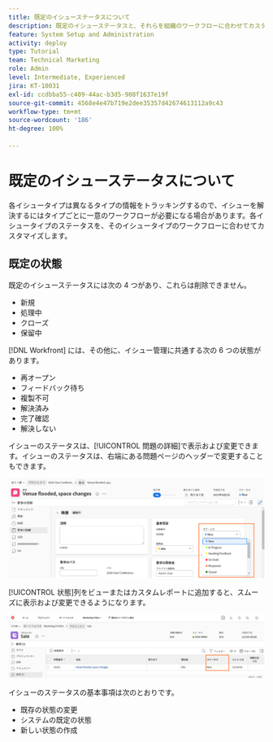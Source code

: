 ```yaml
---
title: 既定のイシューステータスについて
description: 既定のイシューステータスと、それらを組織のワークフローに合わせてカスタマイズする理由について説明します。
feature: System Setup and Administration
activity: deploy
type: Tutorial
team: Technical Marketing
role: Admin
level: Intermediate, Experienced
jira: KT-10031
exl-id: ccdbba55-c409-44ac-b3d5-908f1637e19f
source-git-commit: 4568e4e47b719e2dee35357d42674613112a9c43
workflow-type: tm+mt
source-wordcount: '186'
ht-degree: 100%

---
```


# 既定のイシューステータスについて

各イシュータイプは異なるタイプの情報をトラッキングするので、イシューを解決するにはタイプごとに一意のワークフローが必要になる場合があります。各イシュータイプのステータスを、そのイシュータイプのワークフローに合わせてカスタマイズします。

<!--
add URL in paragraph below
-->

## 既定の状態

既定のイシューステータスには次の 4 つがあり、これらは削除できません。

* 新規
* 処理中
* クローズ
* 保留中

[!DNL Workfront] には、その他に、イシュー管理に共通する次の 6 つの状態があります。

* 再オープン
* フィードバック待ち
* 複製不可
* 解決済み
* 完了確認
* 解決しない

<!--
need URL in paragraph below
-->


イシューのステータスは、[!UICONTROL 問題の詳細]で表示および変更できます。イシューのステータスは、右端にある問題ページのヘッダーで変更することもできます。

![ページヘッダーと[!UICONTROL 問題の詳細]ページの「状態」オプション](assets/admin-fund-issue-details-status.png)

[!UICONTROL 状態]列をビューまたはカスタムレポートに追加すると、スムーズに表示および変更できるようになります。

![[!UICONTROL ビューの状態列]](assets/admin-fund-issue-status-view.png)

<!--
link the bullets below to the articles
-->

イシューのステータスの基本事項は次のとおりです。

* 既存の状態の変更
* システムの既定の状態
* 新しい状態の作成
